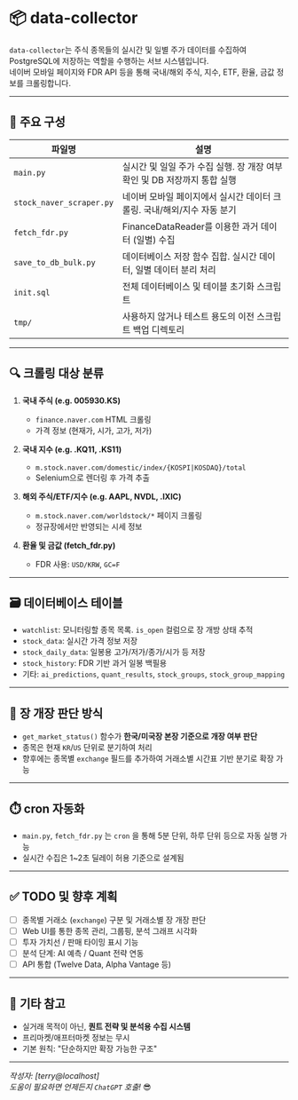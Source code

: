 # 📦 data-collector

`data-collector`는 주식 종목들의 실시간 및 일별 주가 데이터를 수집하여 PostgreSQL에 저장하는 역할을 수행하는 서브 시스템입니다.  
네이버 모바일 페이지와 FDR API 등을 통해 국내/해외 주식, 지수, ETF, 환율, 금값 정보를 크롤링합니다.

---

## 📁 주요 구성

| 파일명                  | 설명 |
|------------------------|------|
| `main.py`              | 실시간 및 일일 주가 수집 실행. 장 개장 여부 확인 및 DB 저장까지 통합 실행 |
| `stock_naver_scraper.py` | 네이버 모바일 페이지에서 실시간 데이터 크롤링. 국내/해외/지수 자동 분기 |
| `fetch_fdr.py`         | FinanceDataReader를 이용한 과거 데이터 (일별) 수집 |
| `save_to_db_bulk.py`   | 데이터베이스 저장 함수 집합. 실시간 데이터, 일별 데이터 분리 처리 |
| `init.sql`             | 전체 데이터베이스 및 테이블 초기화 스크립트 |
| `tmp/`                 | 사용하지 않거나 테스트 용도의 이전 스크립트 백업 디렉토리 |

---

## 🔍 크롤링 대상 분류

1. **국내 주식 (e.g. 005930.KS)**  
   - `finance.naver.com` HTML 크롤링
   - 가격 정보 (현재가, 시가, 고가, 저가)

2. **국내 지수 (e.g. .KQ11, .KS11)**  
   - `m.stock.naver.com/domestic/index/{KOSPI|KOSDAQ}/total`
   - Selenium으로 렌더링 후 가격 추출

3. **해외 주식/ETF/지수 (e.g. AAPL, NVDL, .IXIC)**  
   - `m.stock.naver.com/worldstock/*` 페이지 크롤링
   - 정규장에서만 반영되는 시세 정보

4. **환율 및 금값 (fetch_fdr.py)**  
   - FDR 사용: `USD/KRW`, `GC=F`

---

## 🗃️ 데이터베이스 테이블

- `watchlist`: 모니터링할 종목 목록. `is_open` 컬럼으로 장 개방 상태 추적
- `stock_data`: 실시간 가격 정보 저장
- `stock_daily_data`: 일봉용 고가/저가/종가/시가 등 저장
- `stock_history`: FDR 기반 과거 일봉 백필용
- 기타: `ai_predictions`, `quant_results`, `stock_groups`, `stock_group_mapping`

---

## 🧠 장 개장 판단 방식

- `get_market_status()` 함수가 **한국/미국장 본장 기준으로 개장 여부 판단**
- 종목은 현재 `KR`/`US` 단위로 분기하여 처리
- 향후에는 종목별 `exchange` 필드를 추가하여 거래소별 시간표 기반 분기로 확장 가능

---

## ⏱️ cron 자동화

- `main.py`, `fetch_fdr.py` 는 `cron` 을 통해 5분 단위, 하루 단위 등으로 자동 실행 가능
- 실시간 수집은 1~2초 딜레이 허용 기준으로 설계됨

---

## ✅ TODO 및 향후 계획

- [ ] 종목별 거래소 (`exchange`) 구분 및 거래소별 장 개장 판단
- [ ] Web UI를 통한 종목 관리, 그룹핑, 분석 그래프 시각화
- [ ] 투자 가치선 / 판매 타이밍 표시 기능
- [ ] 분석 단계: AI 예측 / Quant 전략 연동
- [ ] API 통합 (Twelve Data, Alpha Vantage 등)

---

## 🧼 기타 참고

- 실거래 목적이 아닌, **퀀트 전략 및 분석용 수집 시스템**
- 프리마켓/애프터마켓 정보는 무시
- 기본 원칙: "단순하지만 확장 가능한 구조"

---

_작성자: [terry@localhost]_  
_도움이 필요하면 언제든지 `ChatGPT` 호출!_ 😎
